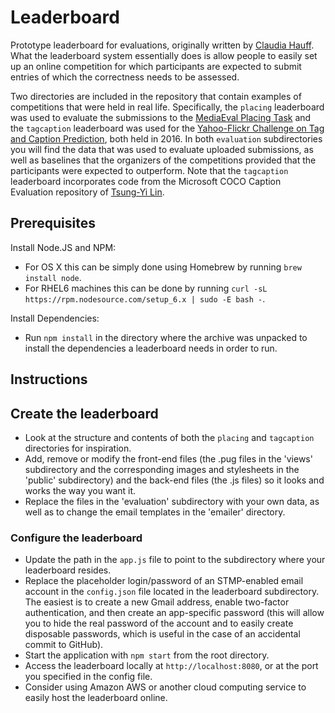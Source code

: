 # Leaderboard #

Prototype leaderboard for evaluations, originally written by [Claudia Hauff][1]. What the leaderboard system essentially does is allow people to easily set up an online competition for which participants are expected to submit entries of which the correctness needs to be assessed.

Two directories are included in the repository that contain examples of competitions that were held in real life. Specifically, the `placing` leaderboard was used to evaluate the submissions to the [MediaEval Placing Task][2] and the `tagcaption` leaderboard was used for the [Yahoo-Flickr Challenge on Tag and Caption Prediction][3], both held in 2016. In both `evaluation` subdirectories you will find the data that was used to evaluate uploaded submissions, as well as baselines that the organizers of the competitions provided that the participants were expected to outperform. Note that the `tagcaption` leaderboard incorporates code from the Microsoft COCO Caption Evaluation repository of [Tsung-Yi Lin][4].

## Prerequisites ##

Install Node.JS and NPM:
+ For OS X this can be simply done using Homebrew by running `brew install node`.
+ For RHEL6 machines this can be done by running `curl -sL https://rpm.nodesource.com/setup_6.x | sudo -E bash -`.

Install Dependencies:
+ Run `npm install` in the directory where the archive was unpacked to install the dependencies a leaderboard needs in order to run.

## Instructions ##

## Create the leaderboard ##
+ Look at the structure and contents of both the `placing` and `tagcaption` directories for inspiration.
+ Add, remove or modify the front-end files (the .pug files in the 'views' subdirectory and the corresponding images and stylesheets in the 'public' subdirectory) and the back-end files (the .js files) so it looks and works the way you want it.
+ Replace the files in the 'evaluation' subdirectory with your own data, as well as to change the email templates in the 'emailer' directory.

### Configure the leaderboard ###
+ Update the path in the `app.js` file to point to the subdirectory where your leaderboard resides.
+ Replace the placeholder login/password of an STMP-enabled email account in the `config.json` file located in the leaderboard subdirectory. The easiest is to create a new Gmail address, enable two-factor authentication, and then create an app-specific password (this will allow you to hide the real password of the account and to easily create disposable passwords, which is useful in the case of an accidental commit to GitHub).
+ Start the application with `npm start` from the root directory.
+ Access the leaderboard locally at `http://localhost:8080`, or at the port you specified in the config file.
+ Consider using Amazon AWS or another cloud computing service to easily host the leaderboard online.

[1]: https://github.com/chauff/MediaEvalLeaderboard
[2]: https://multimediacommons.wordpress.com/placing-task/
[3]: https://multimediacommons.wordpress.com/tag-caption-prediction-challenge/
[4]: https://github.com/tylin/coco-caption